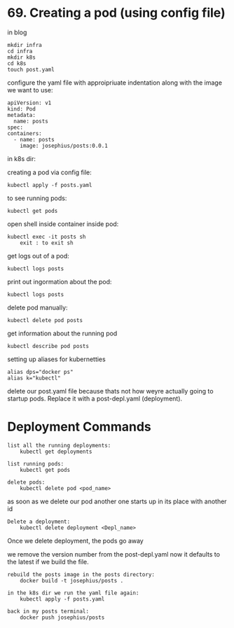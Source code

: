 # 69. Creating a pod (using config file)

in blog

    mkdir infra
    cd infra
    mkdir k8s
    cd k8s
    touch post.yaml

configure the yaml file with approipriuate indentation along with the image we want to use:

    apiVersion: v1
    kind: Pod
    metadata:
      name: posts
    spec:
    containers:
      - name: posts
        image: josephius/posts:0.0.1

in k8s dir:

creating a pod via config file:

    kubectl apply -f posts.yaml

to see running pods:

    kubectl get pods

open shell inside container inside pod:

    kubectl exec -it posts sh
        exit : to exit sh

get logs out of a pod:
    
    kubectl logs posts

print out ingormation about the pod:

    kubectl logs posts

delete pod manually:
    
    kubectl delete pod posts

get information about the running pod

    kubectl describe pod posts

setting up aliases for kubernetties

    alias dps="docker ps"
    alias k="kubectl"

delete our post.yaml file because thats not how weyre actually going to startup pods. Replace it with a post-depl.yaml (deployment).

# Deployment Commands

    list all the running deployments:
        kubectl get deployments
    
    list running pods:
        kubectl get pods

    delete pods:
        kubectl delete pod <pod_name>

as soon as we delete our pod another one starts up in its place with another id

    Delete a deployment:
        kubectl delete deployment <Depl_name>

Once we delete deployment, the pods go away 

we remove the version number from the post-depl.yaml now it defaults to the latest if we build the file.

    rebuild the posts image in the posts directory:
        docker build -t josephius/posts .

    in the k8s dir we run the yaml file again:
        kubectl apply -f posts.yaml

    back in my posts terminal:
        docker push josephius/posts